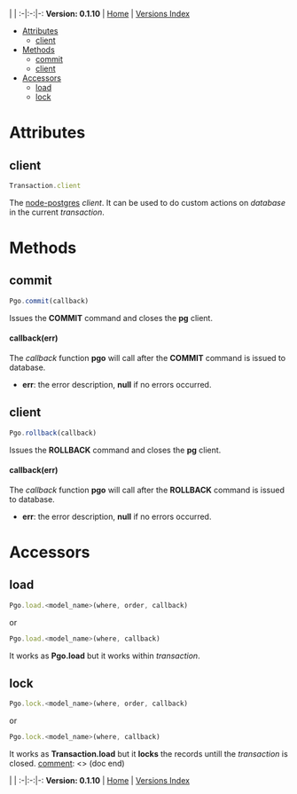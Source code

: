 
 | |
:-|:-:|-:
__Version: 0.1.10__ | [Home](Home.md) | [Versions Index](https://bitbucket.org/cicci/node-postgres-orm/src/master/doc/Index.md)

- [Attributes](#markdown-header-attributes)
    - [client](#markdown-header-client)
- [Methods](#markdown-header-methods)
    - [commit](#markdown-header-commit)
    - [client](#markdown-header-client)
- [Accessors](#markdown-header-accessors)
    - [load](#markdown-header-load)
    - [lock](#markdown-header-lock)

[comment]: <> (doc begin)
# Attributes

## client
```javascript
Transaction.client
```

The [node-postgres](https://www.npmjs.org/package/pg) _client_. It can be used to do custom
actions on _database_ in the current _transaction_.

# Methods

## commit
```javascript
Pgo.commit(callback)
```

Issues the __COMMIT__ command and closes the __pg__ client.

#### callback(err)
The _callback_ function __pgo__ will call after the __COMMIT__ command is issued to database.

* __err__: the error description, __null__ if no errors occurred.

## client
```javascript
Pgo.rollback(callback)
```

Issues the __ROLLBACK__ command and closes the __pg__ client.

#### callback(err)
The _callback_ function __pgo__ will call after the __ROLLBACK__ command is issued to database.

* __err__: the error description, __null__ if no errors occurred.


# Accessors

## load
```javascript
Pgo.load.<model_name>(where, order, callback)
```

or

```javascript
Pgo.load.<model_name>(where, callback)
```

It works as __Pgo.load__ but it works within _transaction_.

## lock
```javascript
Pgo.lock.<model_name>(where, order, callback)
```

or

```javascript
Pgo.lock.<model_name>(where, callback)
```

It works as __Transaction.load__ but it __locks__ the records untill the _transaction_ is
closed.
[comment]: <> (doc end)

 | |
:-|:-:|-:
__Version: 0.1.10__ | [Home](Home.md) | [Versions Index](https://bitbucket.org/cicci/node-postgres-orm/src/master/doc/Index.md)
